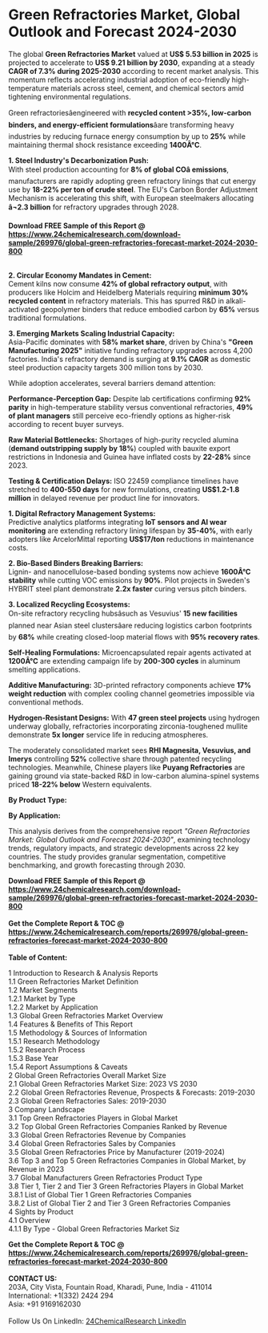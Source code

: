 <h1>Green Refractories Market, Global Outlook and Forecast 2024-2030</h1><p>The global <strong>Green Refractories Market</strong> valued at <strong>US$ 5.53 billion in 2025</strong> is projected to accelerate to <strong>US$ 9.21 billion by 2030</strong>, expanding at a steady <strong>CAGR of 7.3% during 2025-2030</strong> according to recent market analysis. This momentum reflects accelerating industrial adoption of eco-friendly high-temperature materials across steel, cement, and chemical sectors amid tightening environmental regulations.</p><p>Green refractoriesâengineered with <strong>recycled content &gt;35%, low-carbon binders, and energy-efficient formulations</strong>âare transforming heavy industries by reducing furnace energy consumption by up to <strong>25%</strong> while maintaining thermal shock resistance exceeding <strong>1400Â°C</strong>.</p><p><strong>1. Steel Industry's Decarbonization Push:</strong><br>
With steel production accounting for <strong>8% of global COâ emissions</strong>, manufacturers are rapidly adopting green refractory linings that cut energy use by <strong>18-22% per ton of crude steel</strong>. The EU's Carbon Border Adjustment Mechanism is accelerating this shift, with European steelmakers allocating <strong>â¬2.3 billion</strong> for refractory upgrades through 2028.</p><div><b>Download FREE Sample of this Report @ 
            <a href="https://www.24chemicalresearch.com/download-sample/269976/global-green-refractories-forecast-market-2024-2030-800">
            https://www.24chemicalresearch.com/download-sample/269976/global-green-refractories-forecast-market-2024-2030-800</a></b></div><br><p><strong>2. Circular Economy Mandates in Cement:</strong><br>
Cement kilns now consume <strong>42% of global refractory output</strong>, with producers like Holcim and Heidelberg Materials requiring <strong>minimum 30% recycled content</strong> in refractory materials. This has spurred R&amp;D in alkali-activated geopolymer binders that reduce embodied carbon by <strong>65%</strong> versus traditional formulations.</p><p><strong>3. Emerging Markets Scaling Industrial Capacity:</strong><br>
Asia-Pacific dominates with <strong>58% market share</strong>, driven by China's <strong>"Green Manufacturing 2025"</strong> initiative funding refractory upgrades across 4,200 factories. India's refractory demand is surging at <strong>9.1% CAGR</strong> as domestic steel production capacity targets 300 million tons by 2030.</p><p>While adoption accelerates, several barriers demand attention:</p><p><strong>Performance-Perception Gap:</strong> Despite lab certifications confirming <strong>92% parity</strong> in high-temperature stability versus conventional refractories, <strong>49% of plant managers</strong> still perceive eco-friendly options as higher-risk according to recent buyer surveys.</p><p><strong>Raw Material Bottlenecks:</strong> Shortages of high-purity recycled alumina (<strong>demand outstripping supply by 18%</strong>) coupled with bauxite export restrictions in Indonesia and Guinea have inflated costs by <strong>22-28%</strong> since 2023.</p><p><strong>Testing &amp; Certification Delays:</strong> ISO 22459 compliance timelines have stretched to <strong>400-550 days</strong> for new formulations, creating <strong>US$1.2-1.8 million</strong> in delayed revenue per product line for innovators.</p><p><strong>1. Digital Refractory Management Systems:</strong><br>
Predictive analytics platforms integrating <strong>IoT sensors and AI wear monitoring</strong> are extending refractory lining lifespan by <strong>35-40%</strong>, with early adopters like ArcelorMittal reporting <strong>US$17/ton</strong> reductions in maintenance costs.</p><p><strong>2. Bio-Based Binders Breaking Barriers:</strong><br>
Lignin- and nanocellulose-based bonding systems now achieve <strong>1600Â°C stability</strong> while cutting VOC emissions by <strong>90%</strong>. Pilot projects in Sweden's HYBRIT steel plant demonstrate <strong>2.2x faster</strong> curing versus pitch binders.</p><p><strong>3. Localized Recycling Ecosystems:</strong><br>
On-site refractory recycling hubsâsuch as Vesuvius' <strong>15 new facilities</strong> planned near Asian steel clustersâare reducing logistics carbon footprints by <strong>68%</strong> while creating closed-loop material flows with <strong>95% recovery rates</strong>.</p><p><strong>Self-Healing Formulations:</strong> Microencapsulated repair agents activated at <strong>1200Â°C</strong> are extending campaign life by <strong>200-300 cycles</strong> in aluminum smelting applications.</p><p><strong>Additive Manufacturing:</strong> 3D-printed refractory components achieve <strong>17% weight reduction</strong> with complex cooling channel geometries impossible via conventional methods.</p><p><strong>Hydrogen-Resistant Designs:</strong> With <strong>47 green steel projects</strong> using hydrogen underway globally, refractories incorporating zirconia-toughened mullite demonstrate <strong>5x longer</strong> service life in reducing atmospheres.</p><p>The moderately consolidated market sees <strong>RHI Magnesita, Vesuvius, and Imerys</strong> controlling <strong>52%</strong> collective share through patented recycling technologies. Meanwhile, Chinese players like <strong>Puyang Refractories</strong> are gaining ground via state-backed R&amp;D in low-carbon alumina-spinel systems priced <strong>18-22% below</strong> Western equivalents.</p><p><strong>By Product Type:</strong></p><p><strong>By Application:</strong></p><p>This analysis derives from the comprehensive report <em>"Green Refractories Market: Global Outlook and Forecast 2024-2030"</em>, examining technology trends, regulatory impacts, and strategic developments across 22 key countries. The study provides granular segmentation, competitive benchmarking, and growth forecasting through 2030.</p><div><b>Download FREE Sample of this Report @ 
            <a href="https://www.24chemicalresearch.com/download-sample/269976/global-green-refractories-forecast-market-2024-2030-800">
            https://www.24chemicalresearch.com/download-sample/269976/global-green-refractories-forecast-market-2024-2030-800</a></b></div><br><div><b>Get the Complete Report & TOC @ 
            <a href="https://www.24chemicalresearch.com/reports/269976/global-green-refractories-forecast-market-2024-2030-800">
            https://www.24chemicalresearch.com/reports/269976/global-green-refractories-forecast-market-2024-2030-800</a></b></div><br>
            <b>Table of Content:</b><p>1 Introduction to Research & Analysis Reports<br />
    1.1 Green Refractories Market Definition<br />
    1.2 Market Segments<br />
        1.2.1 Market by Type<br />
        1.2.2 Market by Application<br />
    1.3 Global Green Refractories Market Overview<br />
    1.4 Features & Benefits of This Report<br />
    1.5 Methodology & Sources of Information<br />
        1.5.1 Research Methodology<br />
        1.5.2 Research Process<br />
        1.5.3 Base Year<br />
        1.5.4 Report Assumptions & Caveats<br />
2 Global Green Refractories Overall Market Size<br />
    2.1 Global Green Refractories Market Size: 2023 VS 2030<br />
    2.2 Global Green Refractories Revenue, Prospects & Forecasts: 2019-2030<br />
    2.3 Global Green Refractories Sales: 2019-2030<br />
3 Company Landscape<br />
    3.1 Top Green Refractories Players in Global Market<br />
    3.2 Top Global Green Refractories Companies Ranked by Revenue<br />
    3.3 Global Green Refractories Revenue by Companies<br />
    3.4 Global Green Refractories Sales by Companies<br />
    3.5 Global Green Refractories Price by Manufacturer (2019-2024)<br />
    3.6 Top 3 and Top 5 Green Refractories Companies in Global Market, by Revenue in 2023<br />
    3.7 Global Manufacturers Green Refractories Product Type<br />
    3.8 Tier 1, Tier 2 and Tier 3 Green Refractories Players in Global Market<br />
        3.8.1 List of Global Tier 1 Green Refractories Companies<br />
        3.8.2 List of Global Tier 2 and Tier 3 Green Refractories Companies<br />
4 Sights by Product<br />
    4.1 Overview<br />
        4.1.1 By Type - Global Green Refractories Market Siz</p><div><b>Get the Complete Report & TOC @ 
            <a href="https://www.24chemicalresearch.com/reports/269976/global-green-refractories-forecast-market-2024-2030-800">
            https://www.24chemicalresearch.com/reports/269976/global-green-refractories-forecast-market-2024-2030-800</a></b></div><br><b>CONTACT US:</b><br>
            203A, City Vista, Fountain Road, Kharadi, Pune, India - 411014<br>
            International: +1(332) 2424 294<br>
            Asia: +91 9169162030 <br><br>
            Follow Us On LinkedIn: <a href="https://www.linkedin.com/company/24chemicalresearch/">24ChemicalResearch LinkedIn</a>